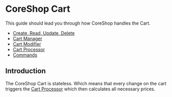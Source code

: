 # CoreShop Cart

This guide should lead you through how CoreShop handles the Cart.

 - [Create, Read, Update, Delete](./01_CRUD.md)
 - [Cart Manager](./02_Cart_Manager.md)
 - [Cart Modifier](./03_Cart_Modifier.md)
 - [Cart Processor](./04_Cart_Processor.md)
 - [Commands](./05_Commands.md)

## Introduction

The CoreShop Cart is stateless. Which means that every change on the cart triggers the [Cart Processor](./04_Cart_Processor.md) which
then calculates all necessary prices.